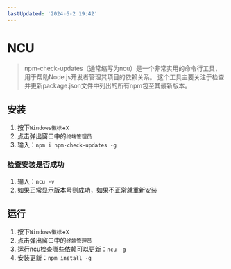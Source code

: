 ```yaml
---
lastUpdated: '2024-6-2 19:42'
---
```


# NCU

> npm-check-updates（通常缩写为ncu）是一个非常实用的命令行工具，
> 用于帮助Node.js开发者管理其项目的依赖关系。
> 这个工具主要关注于检查并更新package.json文件中列出的所有npm包至其最新版本。

## 安装

1. 按下```Windows徽标```+```X```
2. 点击弹出窗口中的```终端管理员```
3. 输入：```npm i npm-check-updates -g```

### 检查安装是否成功

1. 输入：```ncu -v```
2. 如果正常显示版本号则成功，如果不正常就重新安装

## 运行

1. 按下```Windows徽标```+```X```
2. 点击弹出窗口中的```终端管理员```
3. 运行ncu检查哪些依赖可以更新：```ncu -g```
4. 安装更新：```npm install -g```